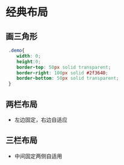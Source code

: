 # 经典布局

## 画三角形

```css
 .demo{
    width: 0;
    height:0;
    border-top: 50px solid transparent;
    border-right: 100px solid #2f3640;
    border-bottom: 50px solid transparent;
 }
```


## 两栏布局 
- 左边固定，右边自适应


## 三栏布局

- 中间固定两侧自适用
